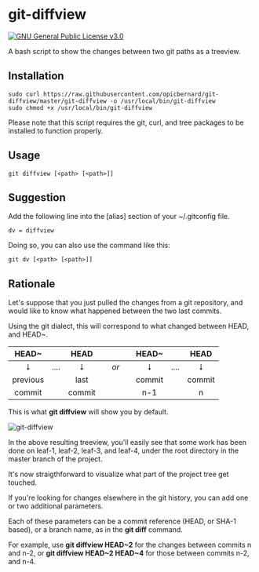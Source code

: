 # git-diffview
[![GNU General Public License v3.0](https://img.shields.io/badge/license-GNU%20GPL%20v3.0-green.png)](https://raw.githubusercontent.com/opicbernard/git-diffview/master/LICENSE.md)

A bash script to show the changes between two git paths as a treeview.

## Installation

```code
sudo curl https://raw.githubusercontent.com/opicbernard/git-diffview/master/git-diffview -o /usr/local/bin/git-diffview
sudo chmod +x /usr/local/bin/git-diffview
```

Please note that this script requires the git, curl, and tree packages 
to be installed to function properly.

## Usage

```code
git diffview [<path> [<path>]]
```

## Suggestion

Add the following line into the [alias] section of your ~/.gitconfig file.

```code
dv = diffview
```

Doing so, you can also use the command like this:

```code
git dv [<path> [<path>]]
```

## Rationale

Let's suppose that you just pulled the changes from a git repository,
and would like to know what happened between the two last commits.

Using the git dialect, this will correspond to what changed between HEAD, and HEAD~.

| HEAD~  | | HEAD | | HEAD~ | | HEAD | 
| :--: | ---- | :--: | ---- | :--: | ---- | :--: |
| ⭣ | .... | ⭣ | _&nbsp;&nbsp;&nbsp;&nbsp;or&nbsp;&nbsp;&nbsp;&nbsp;_ | ⭣ | .... | ⭣ |
| previous | | last | | commit | | commit |
| commit | | commit | | n-1 | | n |

This is what **git diffview** will show you by default.

![git-diffview](https://raw.githubusercontent.com/opicbernard/git-diffview/master/git-diffview.png)

In the above resulting treeview, you'll easily see that some work has 
been done on leaf-1, leaf-2, leaf-3, and leaf-4, under the root 
directory in the master branch of the project.

It's now straigthforward to visualize what part of the project tree get 
touched.

If you're looking for changes elsewhere in the git history, you can add 
one or two additional parameters.

Each of these parameters can be a commit reference (HEAD, or SHA-1 
based), or a branch name, as in the **git diff** command.

For example, use **git diffview HEAD~2** for the changes between 
commits n and n-2, or **git diffview HEAD~2 HEAD~4** for those between 
commits n-2, and n-4.
